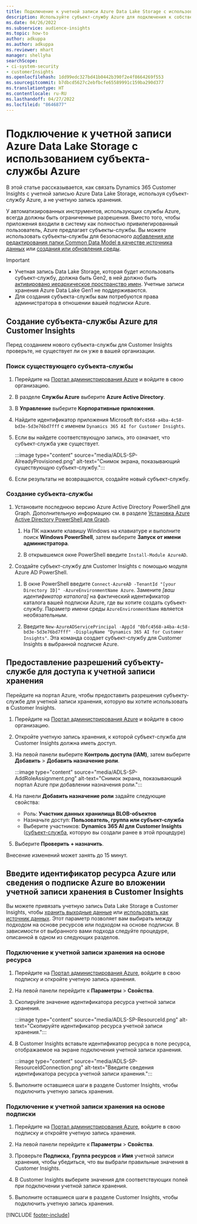 ```yaml
---
title: Подключение к учетной записи Azure Data Lake Storage с использованием субъекта-службы
description: Используйте субъект-службу Azure для подключения к собственному озеру данных Data Lake.
ms.date: 04/26/2022
ms.subservice: audience-insights
ms.topic: how-to
author: adkuppa
ms.author: adkuppa
ms.reviewer: mhart
manager: shellyha
searchScope:
- ci-system-security
- customerInsights
ms.openlocfilehash: 1dd99edc327bd41b0442b390f2e4f8664269f553
ms.sourcegitcommit: b7dbcd5627c2ebfbcfe65589991c159ba290d377
ms.translationtype: HT
ms.contentlocale: ru-RU
ms.lasthandoff: 04/27/2022
ms.locfileid: "8646877"
---
```

# <a name="connect-to-an-azure-data-lake-storage-account-by-using-an-azure-service-principal"></a>Подключение к учетной записи Azure Data Lake Storage с использованием субъекта-службы Azure

В этой статье рассказывается, как связать Dynamics 365 Customer Insights с учетной записью Azure Data Lake Storage, используя субъект-службу Azure, а не учетную запись хранения. 

У автоматизированных инструментов, использующих службы Azure, всегда должны быть ограниченные разрешения. Вместо того, чтобы приложения входили в систему как полностью привилегированный пользователь, Azure предлагает субъекты-службы. Вы можете использовать субъекты-службы для безопасного [добавления или редактирования папки Common Data Model в качестве источника данных](connect-common-data-model.md) или [создания или обновления среды](create-environment.md).

> [!IMPORTANT]
> - Учетная запись Data Lake Storage, которая будет использовать субъект-службу, должна быть Gen2, в ней должно быть [активировано иерархическое пространство имен](/azure/storage/blobs/data-lake-storage-namespace). Учетные записи хранения Azure Data Lake Gen1 не поддерживаются.
> - Для создания субъекта-службы вам потребуются права администратора в отношении вашей подписки Azure.

## <a name="create-an-azure-service-principal-for-customer-insights"></a>Создание субъекта-службы Azure для Customer Insights

Перед созданием нового субъекта-службы для Customer Insights проверьте, не существует ли он уже в вашей организации.

### <a name="look-for-an-existing-service-principal"></a>Поиск существующего субъекта-службы

1. Перейдите на [Портал администрирования Azure](https://portal.azure.com) и войдите в свою организацию.

2. В разделе **Службы Azure** выберите **Azure Active Directory**.

3. В **Управление** выберите **Корпоративные приложения**.

4. Найдите идентификатор приложения Microsoft `0bfc4568-a4ba-4c58-bd3e-5d3e76bd7fff` с именем `Dynamics 365 AI for Customer Insights`.

5. Если вы найдете соответствующую запись, это означает, что субъект-служба уже существует. 
   
   :::image type="content" source="media/ADLS-SP-AlreadyProvisioned.png" alt-text="Снимок экрана, показывающий существующую субъект-службу.":::
   
6. Если результаты не возвращаются, создайте новый субъект-службу.

### <a name="create-a-new-service-principal"></a>Создание субъекта-службы

1. Установите последнюю версию Azure Active Directory PowerShell для Graph. Дополнительную информацию см. в разделе [Установка Azure Active Directory PowerShell для Graph](/powershell/azure/active-directory/install-adv2).

   1. На ПК нажмите клавишу Windows на клавиатуре и выполните поиск **Windows PowerShell**, затем выберите **Запуск от имени администратора**.
   
   1. В открывшемся окне PowerShell введите `Install-Module AzureAD`.

2. Создайте субъект-службу для Customer Insights с помощью модуля Azure AD PowerShell.

   1. В окне PowerShell введите `Connect-AzureAD -TenantId "[your Directory ID]" -AzureEnvironmentName Azure`. Замените *[ваш идентификатор каталога]* на фактический идентификатор каталога вашей подписки Azure, где вы хотите создать субъект-службу. Параметр имени среды `AzureEnvironmentName` является необязательным.
  
   1. Введите `New-AzureADServicePrincipal -AppId "0bfc4568-a4ba-4c58-bd3e-5d3e76bd7fff" -DisplayName "Dynamics 365 AI for Customer Insights"`. Эта команда создает субъект-службу для Customer Insights в выбранной подписке Azure. 

## <a name="grant-permissions-to-the-service-principal-to-access-the-storage-account"></a>Предоставление разрешений субъекту-службе для доступа к учетной записи хранения

Перейдите на портал Azure, чтобы предоставить разрешения субъекту-службе для учетной записи хранения, которую вы хотите использовать в Customer Insights.

1. Перейдите на [Портал администрирования Azure](https://portal.azure.com) и войдите в свою организацию.

1. Откройте учетную запись хранения, к которой субъект-служба для Customer Insights должна иметь доступ.

1. На левой панели выберите **Контроль доступа (IAM)**, затем выберите **Добавить** > **Добавить назначение роли**.

   :::image type="content" source="media/ADLS-SP-AddRoleAssignment.png" alt-text="Снимок экрана, показывающий портал Azure при добавлении назначения роли.":::

1. На панели **Добавить назначение роли** задайте следующие свойства:
   - Роль: **Участник данных хранилища BLOB-объектов**
   - Назначьте доступ: **Пользователь, группа или субъект-служба**
   - Выберите участников: **Dynamics 365 AI для Customer Insights** ([субъект-служба](#create-a-new-service-principal), которую вы создали ранее в этой процедуре)

1.  Выберите **Проверить + назначить**.

Внесение изменений может занять до 15 минут.

## <a name="enter-the-azure-resource-id-or-the-azure-subscription-details-in-the-storage-account-attachment-to-customer-insights"></a>Введите идентификатор ресурса Azure или сведения о подписке Azure во вложении учетной записи хранения в Customer Insights

Вы можете привязать учетную запись Data Lake Storage в Customer Insights, чтобы [хранить выходные данные](manage-environments.md) или [использовать как источник данных](connect-dataverse-managed-lake.md). Этот параметр позволяет вам выбирать между подходом на основе ресурсов или подходом на основе подписки. В зависимости от выбранного вами подхода следуйте процедуре, описанной в одном из следующих разделов.

### <a name="resource-based-storage-account-connection"></a>Подключение к учетной записи хранения на основе ресурса

1. Перейдите на [Портал администрирования Azure](https://portal.azure.com), войдите в свою подписку и откройте учетную запись хранения.

1. На левой панели перейдите к **Параметры** > **Свойства**.

1. Скопируйте значение идентификатора ресурса учетной записи хранения.

   :::image type="content" source="media/ADLS-SP-ResourceId.png" alt-text="Скопируйте идентификатор ресурса учетной записи хранения.":::

1. В Customer Insights вставьте идентификатор ресурса в поле ресурса, отображаемое на экране подключения учетной записи хранения.

   :::image type="content" source="media/ADLS-SP-ResourceIdConnection.png" alt-text="Введите сведения идентификатора ресурса учетной записи хранения.":::   

1. Выполните оставшиеся шаги в разделе Customer Insights, чтобы подключить учетную запись хранения.

### <a name="subscription-based-storage-account-connection"></a>Подключение к учетной записи хранения на основе подписки

1. Перейдите на [Портал администрирования Azure](https://portal.azure.com), войдите в свою подписку и откройте учетную запись хранения.

1. На левой панели перейдите к **Параметры** > **Свойства**.

1. Проверьте **Подписка**, **Группа ресурсов** и **Имя** учетной записи хранения, чтобы убедиться, что вы выбрали правильные значения в Customer Insights.

1. В Customer Insights выберите значения для соответствующих полей при подключении учетной записи хранения.

1. Выполните оставшиеся шаги в разделе Customer Insights, чтобы подключить учетную запись хранения.


[!INCLUDE [footer-include](includes/footer-banner.md)]